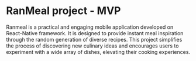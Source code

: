 # RanMeal project - MVP
Ranmeal is a practical and engaging mobile application developed on React-Native framework. It is designed to provide instant meal inspiration through the random generation of diverse recipes. This project simplifies the process of discovering new culinary ideas and encourages users to experiment with a wide array of dishes, elevating their cooking experiences.
